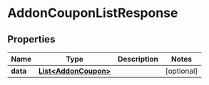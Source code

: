 # AddonCouponListResponse

## Properties
Name | Type | Description | Notes
------------ | ------------- | ------------- | -------------
**data** | [**List&lt;AddonCoupon&gt;**](AddonCoupon.md) |  |  [optional]
